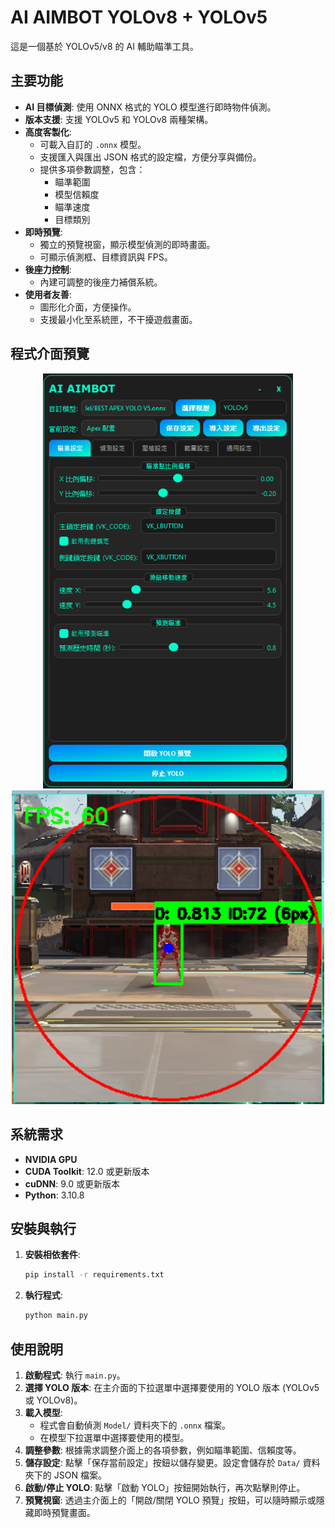 # AI AIMBOT YOLOv8 + YOLOv5
這是一個基於 YOLOv5/v8 的 AI 輔助瞄準工具。

## 主要功能

*   **AI 目標偵測**: 使用 ONNX 格式的 YOLO 模型進行即時物件偵測。
*   **版本支援**: 支援 YOLOv5 和 YOLOv8 兩種架構。
*   **高度客製化**:
    *   可載入自訂的 `.onnx` 模型。
    *   支援匯入與匯出 JSON 格式的設定檔，方便分享與備份。
    *   提供多項參數調整，包含：
        *   瞄準範圍
        *   模型信賴度
        *   瞄準速度
        *   目標類別
*   **即時預覽**:
    *   獨立的預覽視窗，顯示模型偵測的即時畫面。
    *   可顯示偵測框、目標資訊與 FPS。
*   **後座力控制**:
    *   內建可調整的後座力補償系統。
*   **使用者友善**:
    *   圖形化介面，方便操作。
    *   支援最小化至系統匣，不干擾遊戲畫面。

## 程式介面預覽

<p align="center">
  <img src="images/UI.png" alt="程式介面" width="400">
  <img src="images/YOLO.png" alt="YOLO預覽" width="500">
</p>

## 系統需求

*   **NVIDIA GPU**
*   **CUDA Toolkit**: 12.0 或更新版本
*   **cuDNN**: 9.0 或更新版本
*   **Python**: 3.10.8

## 安裝與執行

1.  **安裝相依套件**:
    ```bash
    pip install -r requirements.txt
    ```

2.  **執行程式**:
    ```bash
    python main.py
    ```

## 使用說明

1.  **啟動程式**: 執行 `main.py`。
2.  **選擇 YOLO 版本**: 在主介面的下拉選單中選擇要使用的 YOLO 版本 (YOLOv5 或 YOLOv8)。
3.  **載入模型**:
    *   程式會自動偵測 `Model/` 資料夾下的 `.onnx` 檔案。
    *   在模型下拉選單中選擇要使用的模型。
4.  **調整參數**: 根據需求調整介面上的各項參數，例如瞄準範圍、信賴度等。
5.  **儲存設定**: 點擊「保存當前設定」按鈕以儲存變更。設定會儲存於 `Data/` 資料夾下的 JSON 檔案。
6.  **啟動/停止 YOLO**: 點擊「啟動 YOLO」按鈕開始執行，再次點擊則停止。
7.  **預覽視窗**: 透過主介面上的「開啟/關閉 YOLO 預覽」按鈕，可以隨時顯示或隱藏即時預覽畫面。